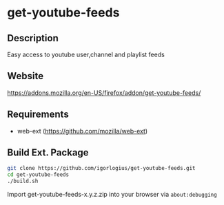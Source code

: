 # get-youtube-feeds 

## Description
Easy access to youtube user,channel and playlist feeds

## Website
https://addons.mozilla.org/en-US/firefox/addon/get-youtube-feeds/

## Requirements
- web-ext (https://github.com/mozilla/web-ext)

## Build Ext. Package
```bash
git clone https://github.com/igorlogius/get-youtube-feeds.git
cd get-youtube-feeds
./build.sh
```

Import get-youtube-feeds-x.y.z.zip into your browser via `about:debugging`

